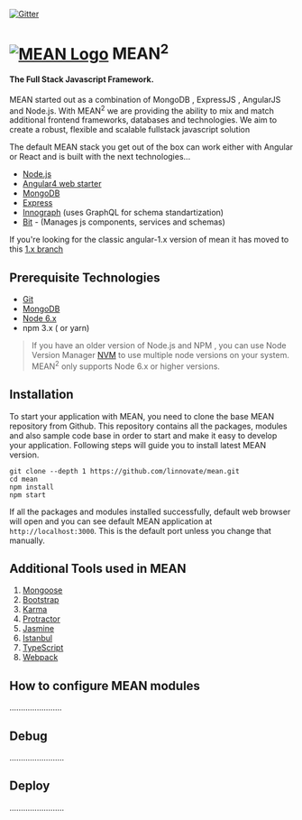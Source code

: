 [![Gitter](https://badges.gitter.im/JoinChat.svg)](https://gitter.im/linnovate/mean?utm_source=badge&utm_medium=badge&utm_campaign=pr-badge)

# [![MEAN Logo](http://mean.io/wp-content/themes/twentysixteen-child/images/meanlogo.png)](http://mean.io/) MEAN<sup>2</sup>

#### The Full Stack Javascript Framework.

MEAN started out as a combination of MongoDB , ExpressJS , AngularJS and Node.js. 
With MEAN<sup>2</sup> we are providing the ability to mix and match additional frontend frameworks, databases and technologies.
We aim to create a robust, flexible and scalable fullstack javascript solution

The default MEAN stack you get out of the box can work either with Angular or React and is built with the next technologies...

* [Node.js](https://nodejs.org/en/)
* [Angular4 web starter](https://github.com/AngularClass/angular-starter)
* [MongoDB](https://www.mongodb.com)
* [Express](https://expressjs.com/)
* [Innograph](https://github.com/linnovate/innograph) (uses GraphQL for schema standartization)
* [Bit](https://bitsrc.io/) - (Manages js components, services and schemas)

If you're looking for the classic angular-1.x version of mean it has moved to this [1.x branch](https://github.com/linnovate/mean/tree/1.x) 

## Prerequisite Technologies

* [Git](https://git-scm.com/downloads)
* [MongoDB](https://www.mongodb.org/downloads)
* [Node 6.x](https://nodejs.org/en/download/)
* npm 3.x ( or yarn)

> If you have an older version of Node.js and NPM , you can use Node Version Manager [NVM](https://github.com/creationix/nvm) to use multiple node versions on your system. MEAN<sup>2</sup> only supports Node 6.x or higher versions.

## Installation

To start your application with MEAN, you need to clone the base MEAN repository from Github. This repository contains all the packages, modules and also sample code base in order to start and make it easy to develop your application. Following steps will guide you to install latest MEAN version.

```
git clone --depth 1 https://github.com/linnovate/mean.git  
cd mean
npm install  
npm start  
```
If all the packages and modules installed successfully, default web browser will open and you can see default MEAN application at `http://localhost:3000`. This is the default port unless you change that manually.

## Additional Tools used in MEAN

1. [Mongoose](http://mongoosejs.com/)
2. [Bootstrap](http://getbootstrap.com/)
3. [Karma](https://karma-runner.github.io/1.0/index.html)
4. [Protractor](http://www.protractortest.org/#/)
5. [Jasmine](https://jasmine.github.io/)
6. [Istanbul](https://istanbul.js.org/)
7. [TypeScript](https://www.typescriptlang.org/)
8. [Webpack](https://webpack.js.org/)

## How to configure MEAN modules

.......................


## Debug

........................

## Deploy

........................
